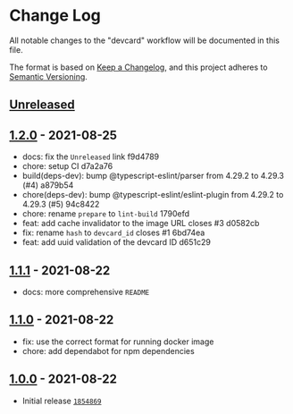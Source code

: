 # Change Log

All notable changes to the "devcard" workflow will be documented in this file.

The format is based on [Keep a Changelog](https://keepachangelog.com/en/1.0.0/),
and this project adheres to [Semantic Versioning](https://semver.org/spec/v2.0.0.html).

## [Unreleased]

## [1.2.0] - 2021-08-25

- docs: fix the `Unreleased` link f9d4789
- chore: setup CI d7a2a76
- build(deps-dev): bump @typescript-eslint/parser from 4.29.2 to 4.29.3 (#4) a879b54
- chore(deps-dev): bump @typescript-eslint/eslint-plugin from 4.29.2 to 4.29.3 (#5) 94c8422
- chore: rename `prepare` to `lint-build` 1790efd
- feat: add cache invalidator to the image URL closes #3 d0582cb
- fix: rename `hash` to `devcard_id` closes #1 6bd74ea
- feat: add uuid validation of the devcard ID d651c29

## [1.1.1] - 2021-08-22

- docs: more comprehensive `README`

## [1.1.0] - 2021-08-22

- fix: use the correct format for running docker image
- chore: add dependabot for npm dependencies

## [1.0.0] - 2021-08-22

- Initial release [`1854869`](https://github.com/omBratteng/vscode-nftables/commit/1854869)

[Unreleased]: https://github.com/omBratteng/action-devcard/compare/1.2.0...HEAD
[1.2.0]: https://github.com/omBratteng/action-devcard/compare/1.1.1...1.2.0
[1.1.1]: https://github.com/omBratteng/action-devcard/compare/1.1.0...1.1.1
[1.1.0]: https://github.com/omBratteng/action-devcard/compare/1.0.0...1.1.0
[1.0.0]: https://github.com/omBratteng/action-devcard/releases/tag/1.0.0
